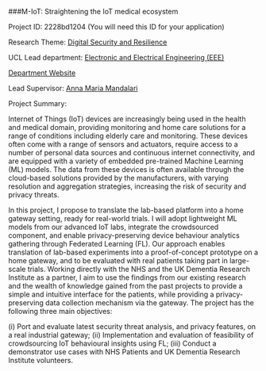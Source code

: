 ###M-IoT: Straightening the IoT medical ecosystem

Project ID: 2228bd1204
(You will need this ID for your application)

Research Theme: [Digital Security and Resilience](../themes/digital-security-and-resilience.md)

UCL Lead department: [Electronic and Electrical Engineering (EEE)](../departments/electronic-and-electrical-engineering.md)

[Department Website](https://www.ucl.ac.uk/electronic-electrical-engineering)

Lead Supervisor: [Anna Maria Mandalari](https://iris.ucl.ac.uk/iris/browse/profile?upi=AMMAN90)

Project Summary:

Internet of Things (IoT) devices are increasingly being used in the health and medical domain, providing monitoring and home care solutions for a range of conditions including elderly care and monitoring. These devices often come with a range of sensors and actuators, require access to a number of personal data sources and continuous internet connectivity, and are equipped with a variety of embedded pre-trained Machine Learning (ML) models. The data from these devices is often available through the cloud-based solutions provided by the manufacturers, with varying resolution and aggregation strategies, increasing the risk of security and privacy threats. 
 
 In this project, I propose to translate the lab-based platform into a home gateway setting, ready for real-world trials. I will adopt lightweight ML models from our advanced IoT labs, integrate the crowdsourced component, and enable privacy-preserving device behaviour analytics gathering through Federated Learning (FL). Our approach enables translation of lab-based experiments into a proof-of-concept prototype on a home gateway, and to be evaluated with real patients taking part in large-scale trials. Working directly with the NHS and the UK Dementia Research Institute as a partner, I aim to use the findings from our existing research and the wealth of knowledge gained from the past projects to provide a simple and intuitive interface for the patients, while providing a privacy-preserving data collection mechanism via the gateway. 
 The project has the following three main objectives:
 
 (i) Port and evaluate latest security threat analysis, and privacy features, on a real industrial gateway;
 (ii) Implementation and evaluation of feasibility of crowdsourcing IoT behavioural insights using FL;
 (iii) Conduct a demonstrator use cases with NHS Patients and UK Dementia Research Institute volunteers.